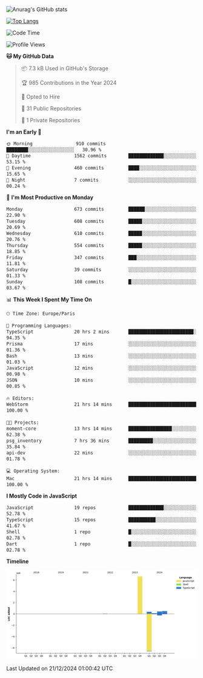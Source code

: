 ![Anurag's GitHub stats](https://github-readme-stats.vercel.app/api?username=sufiane&theme=dark&show_icons=true&count_private=true)


[![Top Langs](https://github-readme-stats.vercel.app/api/top-langs/?username=sufiane&layout=compact)](https://github.com/anuraghazra/github-readme-stats)

<!--START_SECTION:waka-->
![Code Time](http://img.shields.io/badge/Code%20Time-1%2C549%20hrs%2048%20mins-blue)

![Profile Views](http://img.shields.io/badge/Profile%20Views-0-blue)

**🐱 My GitHub Data** 

> 📦 7.3 kB Used in GitHub's Storage 
 > 
> 🏆 985 Contributions in the Year 2024
 > 
> 💼 Opted to Hire
 > 
> 📜 31 Public Repositories 
 > 
> 🔑 1 Private Repositories 
 > 
**I'm an Early 🐤** 

```text
🌞 Morning                910 commits         ████████░░░░░░░░░░░░░░░░░   30.96 % 
🌆 Daytime                1562 commits        █████████████░░░░░░░░░░░░   53.15 % 
🌃 Evening                460 commits         ████░░░░░░░░░░░░░░░░░░░░░   15.65 % 
🌙 Night                  7 commits           ░░░░░░░░░░░░░░░░░░░░░░░░░   00.24 % 
```
📅 **I'm Most Productive on Monday** 

```text
Monday                   673 commits         ██████░░░░░░░░░░░░░░░░░░░   22.90 % 
Tuesday                  608 commits         █████░░░░░░░░░░░░░░░░░░░░   20.69 % 
Wednesday                610 commits         █████░░░░░░░░░░░░░░░░░░░░   20.76 % 
Thursday                 554 commits         █████░░░░░░░░░░░░░░░░░░░░   18.85 % 
Friday                   347 commits         ███░░░░░░░░░░░░░░░░░░░░░░   11.81 % 
Saturday                 39 commits          ░░░░░░░░░░░░░░░░░░░░░░░░░   01.33 % 
Sunday                   108 commits         █░░░░░░░░░░░░░░░░░░░░░░░░   03.67 % 
```


📊 **This Week I Spent My Time On** 

```text
🕑︎ Time Zone: Europe/Paris

💬 Programming Languages: 
TypeScript               20 hrs 2 mins       ████████████████████████░   94.35 % 
Prisma                   17 mins             ░░░░░░░░░░░░░░░░░░░░░░░░░   01.36 % 
Bash                     13 mins             ░░░░░░░░░░░░░░░░░░░░░░░░░   01.03 % 
JavaScript               12 mins             ░░░░░░░░░░░░░░░░░░░░░░░░░   00.98 % 
JSON                     10 mins             ░░░░░░░░░░░░░░░░░░░░░░░░░   00.85 % 

🔥 Editors: 
WebStorm                 21 hrs 14 mins      █████████████████████████   100.00 % 

🐱‍💻 Projects: 
moment-core              13 hrs 14 mins      ████████████████░░░░░░░░░   62.38 % 
psg_inventory            7 hrs 36 mins       █████████░░░░░░░░░░░░░░░░   35.84 % 
api-dev                  22 mins             ░░░░░░░░░░░░░░░░░░░░░░░░░   01.78 % 

💻 Operating System: 
Mac                      21 hrs 14 mins      █████████████████████████   100.00 % 
```

**I Mostly Code in JavaScript** 

```text
JavaScript               19 repos            █████████████░░░░░░░░░░░░   52.78 % 
TypeScript               15 repos            ██████████░░░░░░░░░░░░░░░   41.67 % 
Shell                    1 repo              █░░░░░░░░░░░░░░░░░░░░░░░░   02.78 % 
Dart                     1 repo              █░░░░░░░░░░░░░░░░░░░░░░░░   02.78 % 
```



**Timeline**

![Lines of Code chart](https://raw.githubusercontent.com/Sufiane/Sufiane/main/assets/bar_graph.png)


 Last Updated on 21/12/2024 01:00:42 UTC
<!--END_SECTION:waka-->


<!--
**Sufiane/sufiane** is a ✨ _special_ ✨ repository because its `README.md` (this file) appears on your GitHub profile.

Here are some ideas to get you started:

- 🔭 I’m currently working on ...
- 🌱 I’m currently learning ...
- 👯 I’m looking to collaborate on ...
- 🤔 I’m looking for help with ...
- 💬 Ask me about ...
- 📫 How to reach me: ...
- 😄 Pronouns: ...
- ⚡ Fun fact: ...
-->
